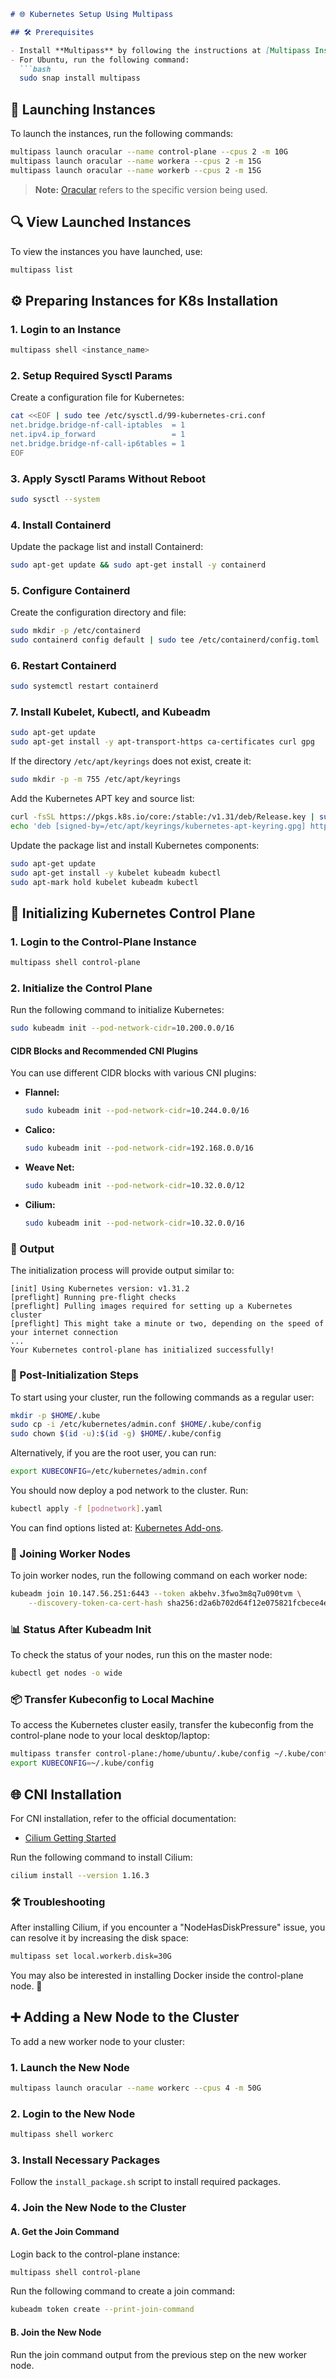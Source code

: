 
```markdown
# 🌐 Kubernetes Setup Using Multipass

## 🛠️ Prerequisites

- Install **Multipass** by following the instructions at [Multipass Installation](https://multipass.run/install).
- For Ubuntu, run the following command:
  ```bash
  sudo snap install multipass
  ```

## 🚀 Launching Instances

To launch the instances, run the following commands:

```bash
multipass launch oracular --name control-plane --cpus 2 -m 10G
multipass launch oracular --name workera --cpus 2 -m 15G
multipass launch oracular --name workerb --cpus 2 -m 15G
```

> **Note:** [Oracular](https://wiki.ubuntu.com/Releases) refers to the specific version being used.

## 🔍 View Launched Instances

To view the instances you have launched, use:

```bash
multipass list
```

## ⚙️ Preparing Instances for K8s Installation

### 1. Login to an Instance

```bash
multipass shell <instance_name>
```

### 2. Setup Required Sysctl Params

Create a configuration file for Kubernetes:

```bash
cat <<EOF | sudo tee /etc/sysctl.d/99-kubernetes-cri.conf
net.bridge.bridge-nf-call-iptables  = 1
net.ipv4.ip_forward                 = 1
net.bridge.bridge-nf-call-ip6tables = 1
EOF
```

### 3. Apply Sysctl Params Without Reboot

```bash
sudo sysctl --system
```

### 4. Install Containerd

Update the package list and install Containerd:

```bash
sudo apt-get update && sudo apt-get install -y containerd
```

### 5. Configure Containerd

Create the configuration directory and file:

```bash
sudo mkdir -p /etc/containerd
sudo containerd config default | sudo tee /etc/containerd/config.toml
```

### 6. Restart Containerd

```bash
sudo systemctl restart containerd
```

### 7. Install Kubelet, Kubectl, and Kubeadm

```bash
sudo apt-get update
sudo apt-get install -y apt-transport-https ca-certificates curl gpg
```

If the directory `/etc/apt/keyrings` does not exist, create it:

```bash
sudo mkdir -p -m 755 /etc/apt/keyrings
```

Add the Kubernetes APT key and source list:

```bash
curl -fsSL https://pkgs.k8s.io/core:/stable:/v1.31/deb/Release.key | sudo gpg --dearmor -o /etc/apt/keyrings/kubernetes-apt-keyring.gpg
echo 'deb [signed-by=/etc/apt/keyrings/kubernetes-apt-keyring.gpg] https://pkgs.k8s.io/core:/stable:/v1.31/deb/ /' | sudo tee /etc/apt/sources.list.d/kubernetes.list
```

Update the package list and install Kubernetes components:

```bash
sudo apt-get update
sudo apt-get install -y kubelet kubeadm kubectl
sudo apt-mark hold kubelet kubeadm kubectl
```

## 🌟 Initializing Kubernetes Control Plane

### 1. Login to the Control-Plane Instance

```bash
multipass shell control-plane
```

### 2. Initialize the Control Plane

Run the following command to initialize Kubernetes:

```bash
sudo kubeadm init --pod-network-cidr=10.200.0.0/16
```

#### CIDR Blocks and Recommended CNI Plugins

You can use different CIDR blocks with various CNI plugins:

- **Flannel:**
  ```bash
  sudo kubeadm init --pod-network-cidr=10.244.0.0/16
  ```
- **Calico:**
  ```bash
  sudo kubeadm init --pod-network-cidr=192.168.0.0/16
  ```
- **Weave Net:**
  ```bash
  sudo kubeadm init --pod-network-cidr=10.32.0.0/12
  ```
- **Cilium:**
  ```bash
  sudo kubeadm init --pod-network-cidr=10.32.0.0/16
  ```

### 📝 Output

The initialization process will provide output similar to:

```
[init] Using Kubernetes version: v1.31.2
[preflight] Running pre-flight checks
[preflight] Pulling images required for setting up a Kubernetes cluster
[preflight] This might take a minute or two, depending on the speed of your internet connection
...
Your Kubernetes control-plane has initialized successfully!
```

### 🔑 Post-Initialization Steps

To start using your cluster, run the following commands as a regular user:

```bash
mkdir -p $HOME/.kube
sudo cp -i /etc/kubernetes/admin.conf $HOME/.kube/config
sudo chown $(id -u):$(id -g) $HOME/.kube/config
```

Alternatively, if you are the root user, you can run:

```bash
export KUBECONFIG=/etc/kubernetes/admin.conf
```

You should now deploy a pod network to the cluster. Run:

```bash
kubectl apply -f [podnetwork].yaml
```

You can find options listed at: [Kubernetes Add-ons](https://kubernetes.io/docs/concepts/cluster-administration/addons/).

### 🤝 Joining Worker Nodes

To join worker nodes, run the following command on each worker node:

```bash
kubeadm join 10.147.56.251:6443 --token akbehv.3fwo3m8q7u090tvm \
    --discovery-token-ca-cert-hash sha256:d2a6b702d64f12e075821fcbece4e0f449bcdc79709cbb905370f3bd0b5290bc
```

### 📊 Status After Kubeadm Init

To check the status of your nodes, run this on the master node:

```bash
kubectl get nodes -o wide
```

### 📦 Transfer Kubeconfig to Local Machine

To access the Kubernetes cluster easily, transfer the kubeconfig from the control-plane node to your local desktop/laptop:

```bash
multipass transfer control-plane:/home/ubuntu/.kube/config ~/.kube/config
export KUBECONFIG=~/.kube/config
```

## 🌐 CNI Installation

For CNI installation, refer to the official documentation:
- [Cilium Getting Started](https://docs.cilium.io/en/stable/gettingstarted/k8s-install-default/)

Run the following command to install Cilium:

```bash
cilium install --version 1.16.3
```

### 🛠️ Troubleshooting

After installing Cilium, if you encounter a "NodeHasDiskPressure" issue, you can resolve it by increasing the disk space:

```bash
multipass set local.workerb.disk=30G
```

You may also be interested in installing Docker inside the control-plane node. 🐳

## ➕ Adding a New Node to the Cluster

To add a new worker node to your cluster:

### 1. Launch the New Node

```bash
multipass launch oracular --name workerc --cpus 4 -m 50G
```

### 2. Login to the New Node

```bash
multipass shell workerc
```

### 3. Install Necessary Packages

Follow the `install_package.sh` script to install required packages.

### 4. Join the New Node to the Cluster

#### A. Get the Join Command

Login back to the control-plane instance:

```bash
multipass shell control-plane
```

Run the following command to create a join command:

```bash
kubeadm token create --print-join-command
```

#### B. Join the New Node

Run the join command output from the previous step on the new worker node.
